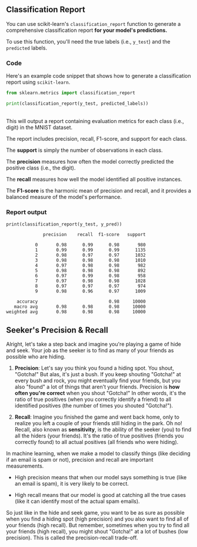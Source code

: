 ## Classification Report

You can use scikit-learn's `classification_report` function to generate a comprehensive classification report **for your model's predictions.**

To use this function, you'll need the true labels (i.e., `y_test`) and the `predicted` labels.

### Code

Here's an example code snippet that shows how to generate a classification report using `scikit-learn`.

```py
from sklearn.metrics import classification_report

print(classification_report(y_test, predicted_labels))
```

<br>
This will output a report containing evaluation metrics for each class (i.e., digit) in the MNIST dataset.

The report includes precision, recall, F1-score, and support for each class.

The **support** is simply the number of observations in each class.

The **precision** measures how often the model correctly predicted the positive class (i.e., the digit).

The **recall** measures how well the model identified all positive instances.

The **F1-score** is the harmonic mean of precision and recall, and it provides a balanced measure of the model's performance.

### Report output

`print(classification_report(y_test, y_pred))`

```
              precision    recall  f1-score   support

           0       0.98      0.99      0.98       980
           1       0.99      0.99      0.99      1135
           2       0.98      0.97      0.97      1032
           3       0.98      0.98      0.98      1010
           4       0.97      0.98      0.98       982
           5       0.98      0.98      0.98       892
           6       0.97      0.99      0.98       958
           7       0.97      0.98      0.98      1028
           8       0.97      0.97      0.97       974
           9       0.98      0.96      0.97      1009

    accuracy                           0.98     10000
   macro avg       0.98      0.98      0.98     10000
weighted avg       0.98      0.98      0.98     10000
```

## Seeker's Precision & Recall

Alright, let's take a step back and imagine you're playing a game of hide and seek. Your job as the seeker is to find as many of your friends as possible who are hiding. 

1. **Precision**: Let's say you think you found a hiding spot. You shout, "Gotcha!" But alas, it's just a bush. If you keep shouting "Gotcha!" at every bush and rock, you might eventually find your friends, but you also "found" a lot of things that aren't your friends. Precision is **how often you're correct** when you shout "Gotcha!" In other words, it's the ratio of true positives (when you correctly identify a friend) to all identified positives (the number of times you shouted "Gotcha!").

2. **Recall**: Imagine you finished the game and went back home, only to realize you left a couple of your friends still hiding in the park. Oh no! Recall, also known as **sensitivity**, is the ability of the seeker (you) to find all the hiders (your friends). It's the ratio of true positives (friends you correctly found) to all actual positives (all friends who were hiding). 

In machine learning, when we make a model to classify things (like deciding if an email is spam or not), precision and recall are important measurements. 

- High precision means that when our model says something is true (like an email is spam), it is very likely to be correct.

- High recall means that our model is good at catching all the true cases (like it can identify most of the actual spam emails).

So just like in the hide and seek game, you want to be as sure as possible when you find a hiding spot (high precision) and you also want to find all of your friends (high recall). But remember, sometimes when you try to find all your friends (high recall), you might shout "Gotcha!" at a lot of bushes (low precision). This is called the precision-recall trade-off.

<br>
